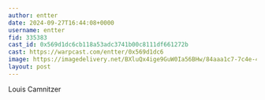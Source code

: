 ```yaml
---
author: entter
date: 2024-09-27T16:44:08+0000
username: entter
fid: 335383
cast_id: 0x569d1dc6cb118a53adc3741b00c8111df661272b
cast: https://warpcast.com/entter/0x569d1dc6
image: https://imagedelivery.net/BXluQx4ige9GuW0Ia56BHw/84aaa1c7-7c4e-4130-efb5-0b2723afc300/original
layout: post
---
```

Louis Camnitzer  

<img src='https://imagedelivery.net/BXluQx4ige9GuW0Ia56BHw/84aaa1c7-7c4e-4130-efb5-0b2723afc300/original' alt='' referrerpolicy='no-referrer'/>